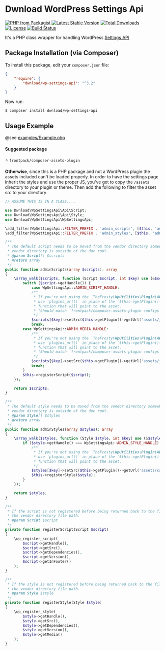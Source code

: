 # Dwnload WordPress Settings Api

[![PHP from Packagist](https://img.shields.io/packagist/php-v/dwnload/wp-settings-api.svg)]()
[![Latest Stable Version](https://img.shields.io/packagist/v/dwnload/wp-settings-api.svg)](https://packagist.org/packages/dwnload/wp-settings-api)
[![Total Downloads](https://img.shields.io/packagist/dt/dwnload/wp-settings-api.svg)](https://packagist.org/packages/dwnload/wp-settings-api)
[![License](https://img.shields.io/packagist/l/dwnload/wp-settings-api.svg)](https://packagist.org/packages/dwnload/wp-settings-api)
[![Build Status](https://travis-ci.org/dwnload/WpSettingsApi.svg?branch=master)](https://travis-ci.org/dwnload/WpSettingsApi)

It's a PHP class wrapper for handling WordPress [Settings API](http://codex.wordpress.org/Settings_API).

## Package Installation (via Composer)

To install this package, edit your `composer.json` file:

```json
{
    "require": {
        "dwnload/wp-settings-api": "^3.2"
    }
}
```

Now run:

`$ composer install dwnload/wp-settings-api`

Usage Example
---------------

@see [examples/Example.php](https://github.com/dwnload/WpSettingsApi/tree/master/examples/Example.php)

#### Suggested package

⭐️ `frontpack/composer-assets-plugin`

**Otherwise**, since this is a PHP package and not a WordPress plugin the assets included can't be loaded properly.
In order to have the settings page inherit the styles and use the proper JS, you've got to copy the
`/assets` directory to your plugin or theme. Then add the following to filter the asset src to your
directory:

```php
// ASSUME THIS IS IN A CLASS....

use Dwnload\WpSettingsApi\Api\Script;
use Dwnload\WpSettingsApi\Api\Style;
use Dwnload\WpSettingsApi\WpSettingsApi;

\add_filter(WpSettingsApi::FILTER_PREFIX . 'admin_scripts', [$this, 'adminScripts']);
\add_filter(WpSettingsApi::FILTER_PREFIX . 'admin_styles', [$this, 'adminStyles']);

/**
 * The default script needs to be moved from the vendor directory somewhere into our app since the
 * vendor directory is outside of the doc root.
 * @param Script[] $scripts
 * @return array
 */
public function adminScripts(array $scripts): array
{
    \array_walk($scripts, function (Script $script, int $key) use (&$scripts) {
        switch ($script->getHandle()) {
            case WpSettingsApi::ADMIN_SCRIPT_HANDLE:
            /**
             * If you're not using the `TheFrosty\WpUtilities\Plugin\AbstractHookProvider`
             * use `plugins_url()` in place of the `$this->getPlugin()->getUrl` or any other WP
             * function that will point to the asset.
             * (Should match `frontpack/composer-assets-plugin configs`)
             */
            $scripts[$key]->setSrc($this->getPlugin()->getUrl('assets/js/admin.js'));
            break;
        case WpSettingsApi::ADMIN_MEDIA_HANDLE:
            /**
             * If you're not using the `TheFrosty\WpUtilities\Plugin\AbstractHookProvider`
             * use `plugins_url()` in place of the `$this->getPlugin()->getUrl` or any other WP
             * function that will point to the asset.
             * (Should match `frontpack/composer-assets-plugin configs`)
             */
            $scripts[$key]->setSrc($this->getPlugin()->getUrl('assets/js/wp-media-uploader.js'));
            break;
        }
        $this->registerScript($script);
    });

    return $scripts;
}

/**
 * The default style needs to be moved from the vendor directory somewhere into our app since the
 * vendor directory is outside of the doc root.
 * @param Style[] $styles
 * @return array
 */
public function adminStyles(array $styles): array
{
    \array_walk($styles, function (Style $style, int $key) use (&$styles) {
        if ($style->getHandle() === WpSettingsApi::ADMIN_STYLE_HANDLE) {
            /**
             * If you're not using the `TheFrosty\WpUtilities\Plugin\AbstractHookProvider`
             * use `plugins_url()` in place of the `$this->getPlugin()->getUrl` or any other WP
             * function that will point to the asset.
             */
            $styles[$key]->setSrc($this->getPlugin()->getUrl('assets/css/admin.css'));
            $this->registerStyle($style);
        }
    });

    return $styles;
}

/**
 * If the script is not registered before being returned back to the filter the src still uses
 * the vendor directory file path.
 * @param Script $script
 */
private function registerScript(Script $script)
{
    \wp_register_script(
        $script->getHandle(),
        $script->getSrc(),
        $script->getDependencies(),
        $script->getVersion(),
        $script->getInFooter()
    );
}

/**
 * If the style is not registered before being returned back to the filter the src still uses
 * the vendor directory file path.
 * @param Style $style
 */
private function registerStyle(Style $style)
{
    \wp_register_style(
        $style->getHandle(),
        $style->getSrc(),
        $style->getDependencies(),
        $style->getVersion(),
        $style->getMedia()
    );
}
```
